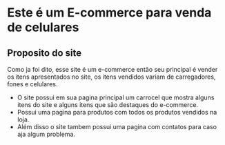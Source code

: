 # Este é um E-commerce para venda de celulares

## Proposito do site

Como ja foi dito, esse site é um e-commerce então seu principal é vender os itens apresentados no site, os itens vendidos variam de carregadores, fones e celulares.
* O site possui em sua pagina principal um carrocel que mostra alguns itens do site e alguns itens que são destaques do e-commerce.
* Possui uma pagina para produtos com todos os produtos vendidos na loja.
* Além disso o site tambem possui uma pagina com contatos para caso aja algum problema.
